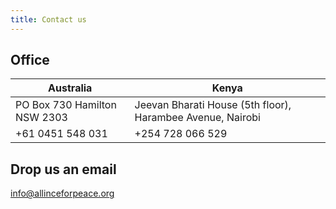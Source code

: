 ```yaml
---
title: Contact us
---
```


## Office

| Australia | Kenya |
| --------- | ----- |
| PO Box 730 Hamilton NSW 2303 | Jeevan Bharati House (5th floor), Harambee Avenue, Nairobi |
| +61 0451 548 031 | +254 728 066 529 |

## Drop us an email

info@allinceforpeace.org